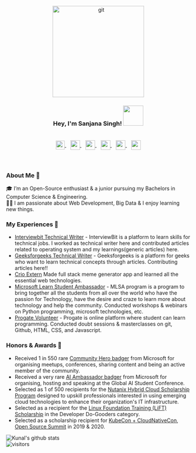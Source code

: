 <p align="center">
<a href="#">
  <img width="250" alt="git" src="https://user-images.githubusercontent.com/35633575/126677169-b9f5ee5d-248e-4317-8664-cd440154afab.png">
</a>
</p>
<h3 align="center">Hey, I'm Sanjana Singh! <img src="https://media.giphy.com/media/ujrj9aoOdNvXO/giphy.gif" width="55">
<br><br>
<p align="center">
<a href="https://www.linkedin.com/in/sanjana-singh-7523a71ab/">
  <img align="center" width="24px" src="https://cdn.jsdelivr.net/npm/simple-icons@v3/icons/linkedin.svg"  />
</a>
  &nbsp;&nbsp;
 <a href="https://www.instagram.com/sanjanasingh3119/">
  <img align="center" width="26px" src="https://cdn.jsdelivr.net/npm/simple-icons@v3/icons/instagram.svg" />
</a>
&nbsp;&nbsp;
<a href="mailto:sanjana.sikarwar24@gmail.com">
  <img align="center" width="26px" src="https://cdn.jsdelivr.net/npm/simple-icons@v3/icons/gmail.svg" />
</a>
  &nbsp;&nbsp;
<a href="https://www.hackerrank.com/sanjana_sikarwa1">
  <img align="center" width="26px" src="https://cdn.jsdelivr.net/npm/simple-icons@v3/icons/hackerrank.svg" />
</a>
  &nbsp;&nbsp;
  <a href="https://leetcode.com/Sanjana543/">
  <img align="center" width="26px" src="https://cdn.jsdelivr.net/npm/simple-icons@v3/icons/leetcode.svg" />
</a>
    &nbsp;&nbsp;
  <a href="https://auth.geeksforgeeks.org/user/sanjanasikarwar24/profile">
  <img align="center" width="26px" src="https://cdn.jsdelivr.net/npm/simple-icons@v3/icons/geeksforgeeks.svg" />
</a>
</p>
<br />

### About Me 🚀
🎓 I’m an Open-Source enthusiast & a junior pursuing my Bachelors in Computer Science & Engineering. </br>
👨‍💻  I am passionate about Web Development, Big Data & I enjoy learning new things. </br>

### My Experiences 🙌
- [Interviewbit Technical Writer](https://www.interviewbit.com/) - InterviewBit is a platform to learn skills for technical jobs. I worked as technical writer here and contributed articles related to operating system and my learnings(generic articles) here.
- [Geeksforgeeks Technical Writer](https://auth.geeksforgeeks.org/user/sanjanasikarwar24/profile) - Geeksforgeeks is a platform for geeks who want to learn technical concepts through articles. Contributing articles here!!
- [Crio Extern](https://www.crio.do/) Made full stack meme generator app and learned all the essential web technologies.
- [Microsoft Learn Student Ambassador](https://studentambassadors.microsoft.com) - MLSA program is a program to bring together all the students from all over the world who have the passion for Technology, have the desire and craze to learn more about technology and help the community. Conducted workshops & webinars on Python programming, microsoft technologies, etc.
- [Progate Volunteer](https://progate.com/) - Progate is online platform where student can learn programming. Conducted doubt sessions & masterclasses on git, Github, HTML, CSS, and Javascript.

### Honors & Awards 🏅
- Received 1 in 550 rare [Community Hero badger](https://www.microsoft.com/skills/azureheroes) from Microsoft for organising meetups, conferences, sharing content and being an active member of the community.
- Received a very rare [AI Ambassador badger](https://www.microsoft.com/skills/azureheroes) from Microsoft for organising, hosting and speaking at the Global AI Student Conference.
- Selected as 1 of 500 recipients for the [Nutanix Hybrid Cloud Scholarship Program](https://www.udacity.com/scholarships/nutanix-hybrid-cloud-scholarship-program) designed to upskill professionals interested in using emerging cloud technologies to enhance their organization's IT infrastructure.
- Selected as a recipient for the [Linux Foundation Training (LiFT) Scholarship](https://www.linuxfoundation.org/about/diversity-inclusiveness/lift-scholarships/) in the Developer Do-Gooders category.
- Selected as a scholarship recipient for [KubeCon + CloudNativeCon](https://events19.linuxfoundation.org/events/kubecon-cloudnativecon-north-america-2019/), [Open Source Summit](https://events.linuxfoundation.org/open-source-summit-north-america/) in 2019 & 2020.

![Kunal's github stats](https://github-readme-stats.vercel.app/api?username=kunal-kushwaha&show_icons=true&hide_border=true)
<br />
![visitors](https://visitor-badge.laobi.icu/badge?page_id=kunal-kushwaha.kunal-kushwaha)
